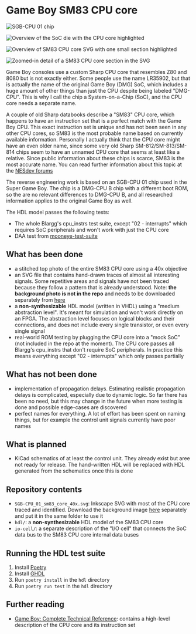 <!--
SPDX-FileCopyrightText: 2020-2022 Joonas Javanainen <joonas.javanainen@gmail.com>

SPDX-License-Identifier: CC0-1.0
-->
# Game Boy SM83 CPU core

![SGB-CPU 01 chip](SGB-CPU_01_chip.jpg)

![Overview of the SoC die with the CPU core highlighted](soc_overview.jpg)

![Overview of SM83 CPU core SVG with one small section highlighted](sm83_overview.jpg)

![Zoomed-in detail of a SM83 CPU core section in the SVG](sm83_detail.jpg)

Game Boy consoles use a custom Sharp CPU core that resembles Z80 and 8080 but
is not exactly either. Some people use the name LR35902, but that is actually 
the name of the original Game Boy (DMG) SoC, which includes a huge amount of
other things than just the CPU despite being labeled "DMG-CPU". This is why I
call the chip a System-on-a-Chip (SoC), and the CPU core needs a separate name.

A couple of old Sharp databooks describe a "SM83" CPU core, which happens to
have an instruction set that is a perfect match with the Game Boy CPU. This
exact instruction set is unique and has not been seen in any other CPU cores,
so SM83 is the most probable name based on currently available information.
Personally I actually think that the CPU core might have an even older name,
since some very old Sharp SM-812/SM-813/SM-814 chips seem to have an unnamed
CPU core that seems at least like a relative. Since public information about
these chips is scarce, SM83 is the most accurate name.
You can read further information about this topic at the [NESdev forums](https://forums.nesdev.org/viewtopic.php?p=232656#p232656)

The reverse engineering work is based on an SGB-CPU 01 chip used in the Super
Game Boy. The chip is a DMG-CPU B chip with a different boot ROM, so the are
no relevant differences to DMG-CPU B, and all researched information applies to
the original Game Boy as well.

The HDL model passes the following tests:

- The whole Blargg's cpu_instrs test suite, except "02 - interrupts" which
  requires SoC peripherals and won't work with just the CPU core
- DAA test from [mooneye-test-suite](https://github.com/gekkio/mooneye-test-suite)

## What has been done

- a stitched top photo of the entire SM83 CPU core using a 40x objective
- an SVG file that contains hand-drawn traces of almost all interesting
  signals. Some repetitive areas and signals have not been traced because they
  follow a pattern that is already understood. Note: **the background photo is
  not in the repo** and needs to be downloaded separately from
  [here](https://gekkio.fi/files/decapped-chips/Frankenscope/Nintendo_SGB-CPU_01/)
- a **non-synthesizable** HDL model (written in VHDL) using a "medium
  abstraction level". It's meant for simulation and won't work directly on an
  FPGA. The abstraction level focuses on logical blocks and their connections,
  and does not include every single transistor, or even every single signal
- real-world ROM testing by plugging the CPU core into a "mock SoC" (not
  included in the repo at the moment). The CPU core passes all Blargg's
  cpu_instrs that don't require SoC peripherals. In practice this means
  everything except "02 - interrupts" which only passes partially

## What has not been done

- implementation of propagation delays. Estimating realistic propagation delays
  is complicated, especially due to dynamic logic. So far there has been no
  need, but this may change in the future when more testing is done and
  possible edge-cases are discovered
- perfect names for everything. A lot of effort has been spent on naming
  things, but for example the control unit signals currently have poor names

## What is planned

- KiCad schematics of at least the control unit. They already exist but aree
  not ready for release. The hand-written HDL will be replaced with HDL
  generated from the schematics once this is done

## Repository contents

- `SGB-CPU_01_sm83_core_40x.svg`: Inkscape SVG with most of the CPU core traced
  and identified. Download the background image [here](https://gekkio.fi/files/decapped-chips/Frankenscope/Nintendo_SGB-CPU_01/)
  separately and put it in the same folder to use it
- `hdl/`: a **non-synthesizable** HDL model of the SM83 CPU core
- `io-cell/`: a separate description of the "I/O cell" that connects the SoC
  data bus to the SM83 CPU core internal data buses

## Running the HDL test suite

1. Install [Poetry](https://python-poetry.org/)
2. Install [GHDL](https://github.com/ghdl/ghdl)
3. Run `poetry install` in the `hdl` directory
4. Run `poetry run test` in the `hdl` directory

## Further reading

- [Game Boy: Complete Technical Reference](https://github.com/Gekkio/gb-ctr):
  contains a high-level description of the CPU core and its instruction set
